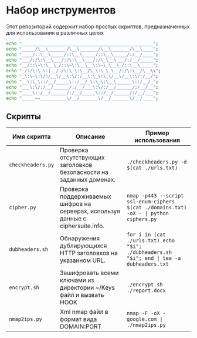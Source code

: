 # Набор инструментов

Этот репозиторий содержит набор простых скриптов, предназначенных для использования в различных целях

```bash 
echo "__________________________________________________";
echo "_____/\__\_______/\__\_______/\__\_______/\__\____";
echo "____/::\__\_____/::\__\_____/::\__\_____/:/__/____";
echo "___/:/\:\__\___/:/\:\__\___/:/\_\__\___/:/__/_____";
echo "__/::\~\:\__\_/::\~\:\__\__\:\~\_\__\_/::\__\_____";
echo "_/:/\:\_\:|__/:/\:\_\:\__/\_\:\_\_\__/:/\:\__/\__\\";
echo "_\:\~\:\/:/__\/__\:\/:/__\:\_\:\_\/__\/__\:\/:/__/";
echo "__\:\_\::/__/_____\::/__/_\:\_\:\__\______\::/__/_";
echo "___\:\/:/__/______/:/__/___\:\/:/__/______/:/__/__";
echo "____\::/__/______/:/__/_____\::/__/______/:/__/___";
echo "_____~~__________\/__/_______\/__/_______\/__/____";
```

## Скрипты

| Имя скрипта     | Описание                                                   | Пример использования                       |
|-----------------|------------------------------------------------------------|---------------------------------------------|
| `checkheaders.py` | Проверка отсутствующих заголовков безопасности на заданных доменах. | `./checkheaders.py -d $(cat ./urls.txt)` |
| `cipher.py`     | Проверка поддерживаемых шифров на серверах, используя данные с ciphersuite.info. | `nmap -p443 --script ssl-enum-ciphers $(cat ./domains.txt) -oX - \| python ciphers.py` |
| `dubheaders.sh` | Обнаружения дублирующихся HTTP заголовков на указанном URL. | `for i in (cat ./urls.txt) echo "$i"; ./dubheaders.sh "$i"; end \| tee -a dubheaders.txt` |
| `encrypt.sh` | Зашифровать всеми ключами из директории ~/Keys файл и вызвать HOOK | `./encrypt.sh ./report.docx` |
| `nmap2ips.py` | Xml nmap файл в формат вида DOMAIN:PORT | `nmap -F -oX - google.com \| ./nmap2ips.py` |
